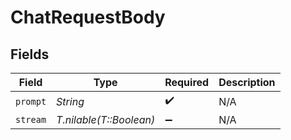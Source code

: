 # ChatRequestBody


## Fields

| Field                   | Type                    | Required                | Description             |
| ----------------------- | ----------------------- | ----------------------- | ----------------------- |
| `prompt`                | *String*                | :heavy_check_mark:      | N/A                     |
| `stream`                | *T.nilable(T::Boolean)* | :heavy_minus_sign:      | N/A                     |
